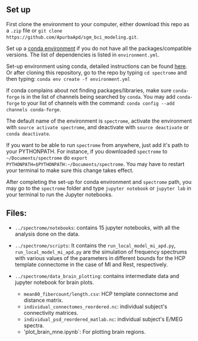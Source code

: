 ## Set up
First clone the environment to your computer, either download this repo as a `.zip` file or `git clone https://github.com/ApurbaApd/sgm_bci_modeling.git`.

Set up a [conda environment](https://docs.conda.io/projects/conda/en/latest/user-guide/getting-started.html) if you do not have all the packages/compatible versions. The list of dependencies is listed in `environment.yml`.

Set-up environment using conda, detailed instructions can be found [here](https://docs.conda.io/projects/conda/en/latest/user-guide/tasks/manage-environments.html). Or after cloning this repository, go to the repo by typing `cd spectrome` and then typing:
`conda env create -f environment.yml`

If conda complains about not finding packages/libraries, make sure `conda-forge` is in the list of channels being searched by `conda`.
You may add `conda-forge` to your list of channels with the command: `conda config --add channels conda-forge`.

The default name of the environment is `spectrome`, activate the environment with `source activate spectrome`, and deactivate with `source deactivate` or `conda deactivate`.

If you want to be able to run `spectrome` from anywhere, just add it's path to your PYTHONPATH. For instance, if you downloaded `spectrome` to `~/Documents/spectrome` do `export PYTHONPATH=$PYTHONPATH:~/Documents/spectrome`. You may have to restart your terminal to make sure this change takes effect.

After completing the set-up for conda environment and `spectrome` path, you may go to the `spectrome` folder and type `jupyter notebook` or `jupyter lab` in your terminal to run the Jupyter notebooks.

## Files:
 - `../spectrome/notebooks`: contains 15 jupyter notebooks, with all the analysis done on the data.
 - `../spectrome/scripts`: It contains the `run_local_model_mi_apd.py`, `run_local_model_mi_apd.py` are the simulation of frequency spectrums with various values of the parameters in different bounds for the HCP template connectome in the case of MI and Rest, respectively. 

 - `../spectrome/data_brain_plotting`: contains intermediate data and jupyter notebook for brain plots.
    - `mean80_fibercount/length.csv`: HCP template connectome and distance matrix.
    - `individual_connectomes_reordered.nc`: individual subject's connectivity matrices.
    - `individual_psd_reordered_matlab.nc`: individual subject's E/MEG spectra.
    - 'plot_brain_mne.ipynb`: For plotting brain regions.
